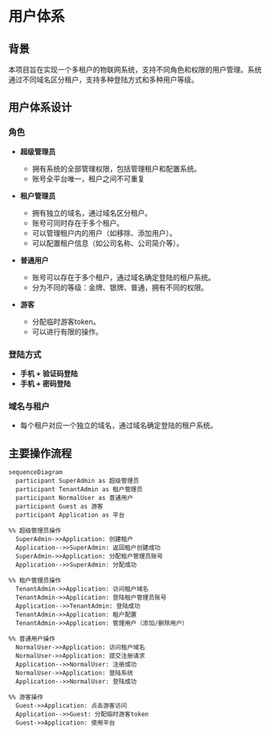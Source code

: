 # 用户体系


## 背景
本项目旨在实现一个多租户的物联网系统，支持不同角色和权限的用户管理。系统通过不同域名区分租户，支持多种登陆方式和多种用户等级。

## 用户体系设计

### 角色
- **超级管理员**
  - 拥有系统的全部管理权限，包括管理租户和配置系统。
  - 账号全平台唯一，租户之间不可重复

- **租户管理员**
  - 拥有独立的域名，通过域名区分租户。
  - 账号可同时存在于多个租户。
  - 可以管理租户内的用户（如移除、添加用户）。
  - 可以配置租户信息（如公司名称、公司简介等）。

- **普通用户**
  - 账号可以存在于多个租户，通过域名确定登陆的租户系统。
  - 分为不同的等级：金牌、银牌、普通，拥有不同的权限。

- **游客**
  - 分配临时游客token。
  - 可以进行有限的操作。

### 登陆方式
- **手机 + 验证码登陆**
- **手机 + 密码登陆**

### 域名与租户
- 每个租户对应一个独立的域名，通过域名确定登陆的租户系统。


## 主要操作流程
```mermaid
sequenceDiagram
  participant SuperAdmin as 超级管理员
  participant TenantAdmin as 租户管理员
  participant NormalUser as 普通用户
  participant Guest as 游客
  participant Application as 平台

%% 超级管理员操作
  SuperAdmin->>Application: 创建租户
  Application-->>SuperAdmin: 返回租户创建成功
  SuperAdmin->>Application: 分配租户管理员账号
  Application-->>SuperAdmin: 分配成功

%% 租户管理员操作
  TenantAdmin->>Application: 访问租户域名
  TenantAdmin->>Application: 登陆租户管理员账号
  Application-->>TenantAdmin: 登陆成功
  TenantAdmin->>Application: 租户配置
  TenantAdmin->>Application: 管理用户（添加/删除用户）

%% 普通用户操作
  NormalUser->>Application: 访问租户域名
  NormalUser->>Application: 提交注册请求
  Application-->>NormalUser: 注册成功
  NormalUser->>Application: 登陆系统
  Application-->>NormalUser: 登陆成功

%% 游客操作
  Guest->>Application: 点击游客访问
  Application-->>Guest: 分配临时游客token
  Guest->>Application: 使用平台
```